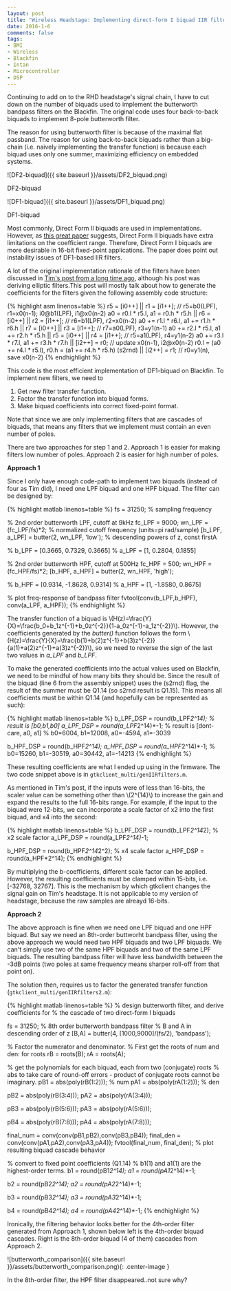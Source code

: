 ```yaml
---
layout: post
title: "Wireless Headstage: Implementing direct-form I biquad IIR filters"
date: 2016-1-6
comments: false
tags:
- BMI
- Wireless
- Blackfin
- Intan
- Microcontroller
- DSP
---
```


Continuing to add on to the RHD headstage's signal chain, I have to cut down on the number of biquads used to implement the butterworth bandpass filters on the Blackfin. The original code uses four back-to-back biquads to implement 8-pole butterworth filter.

The reason for using butterworth filter is because of the maximal flat passband. The reason for using back-to-back biquads rather than a big-chain (i.e. naively implementing the transfer function) is because each biquad uses only one summer, maximizing efficiency on embedded systems.

![DF2-biquad]({{ site.baseurl }}/assets/DF2_biquad.png)

DF2-biquad

![DF1-biquad]({{ site.baseurl }}/assets/DF1_biquad.png)

DF1-biquad

Most commonly, Direct Form II biquads are used in implementations. However, as [this great paper](https://m8ta.com/images/584_1.pdf) suggests, Direct Form II biquads have extra limitations on the coefficient range. Therefore, Direct Form I biquads are more desirable in 16-bit fixed-point applications. The paper does point out instability issues of DF1-based IIR filters. 

A lot of the original implementation rationale of the filters have been discussed in [Tim's post from a long time ago](https://m8ta.com/index.pl?pid=438), although his post was deriving elliptic filters.This post will mostly talk about how to generate the coefficients for the filters given the following assembly code structure:

{% highlight asm linenos=table %}
r5 = [i0++] || r1 = [i1++];  // r5=b0(LPF), r1=x0(n-1); i0@b1(LPF), i1@x0(n-2)
a0 = r0.l * r5.l, a1 = r0.h * r5.h || r6 = [i0++] || r2 = [i1++];    // r6=b1(LPF), r2=x0(n-2)
a0 += r1.l * r6.l, a1 += r1.h * r6.h || r7 = [i0++] || r3 = [i1++];  // r7=a0(LPF), r3=y1(n-1)
a0 += r2.l * r5.l, a1 += r2.h * r5.h || r5 = [i0++] || r4 = [i1++];  // r5=a1(LPF), r4=y1(n-2)
a0 += r3.l * r7.l, a1 += r3.h * r7.h || [i2++] = r0;                 // update x0(n-1), i2@x0(n-2)
r0.l = (a0 += r4.l * r5.l), r0.h = (a1 += r4.h * r5.h) (s2rnd) || [i2++] = r1; // r0=y1(n), save x0(n-2)
{% endhighlight %}

This code is the most efficient implementation of DF1-biquad on Blackfin. To implement new filters, we need to

1. Get new filter transfer function.
2. Factor the transfer function into biquad forms.
3. Make biquad coefficients into correct fixed-point format.

Note that since we are only implementing filters that are cascades of biquads, that means any filters that we implement must contain an even number of poles. 

There are two approaches for step 1 and 2. Approach 1 is easier for making filters low number of poles. Approach 2 is easier for high number of poles.

**Approach 1**

Since I only have enough code-path to implement two biquads (instead of four as Tim did), I need one LPF biquad and one HPF biquad. The filter can be designed by:

{% highlight matlab linenos=table %}
fs = 31250; % sampling frequency

% 2nd order butterworth LPF, cutoff at 9kHz
fc_LPF = 9000;
wn_LPF = (fc_LPF/fs)*2;  % normalized cutoff frequency (units=pi rad/sample)
[b_LPF, a_LPF] = butter(2, wn_LPF, 'low');  % descending powers of z, const firstA

% b_LPF = [0.3665, 0.7329, 0.3665]
% a_LPF = [1, 0.2804, 0.1855]

% 2nd order butterworth HPF, cutoff at 500Hz
fc_HPF = 500;
wn_HPF = (fc_HPF/fs)*2;
[b_HPF, a_HPF] = butter(2, wn_HPF, 'high');

% b_HPF = [0.9314, -1.8628, 0.9314]
% a_HPF = [1, -1.8580, 0.8675]

% plot freq-response of bandpass filter
fvtool(conv(b_LPF,b_HPF), conv(a_LPF, a_HPF));
{% endhighlight %}

The transfer function of a biquad is \\(H(z)=\frac{Y}{X}=\frac{b_0+b_1z^{-1}+b_0z^{-2}}{1-a_0z^{-1}-a_1z^{-2}}\\). However, the coefficients generated by the *butter()* function follows the form \\(H(z)=\frac{Y}{X}=\frac{b(1)+b(2)z^{-1}+b(3)z^{-2}}{a(1)+a(2)z^{-1}+a(3)z^{-2}}\\), so we need to reverse the sign of the last two values in *a_LPF* and *b_LPF*.

To make the generated coefficients into the actual values used on Blackfin, we need to be mindful of how many bits they should be. Since the result of the biquad (line 6 from the assembly snippet) uses the (s2rnd) flag, the result of the summer must be Q1.14 (so s2rnd result is Q1.15). This means all coefficients must be within Q1.14 (and hopefully can be represented as such):

{% highlight matlab linenos=table %}
b_LPF_DSP = round(b_LPF*2^14);    % result is [b0,b1,b0]
a_LPF_DSP = round(a_LPF*2^14)*-1; % result is [dont-care, a0, a1]
% b0=6004, b1=12008, a0=-4594, a1=-3039

b_HPF_DSP = round(b_HPF*2^14);
a_HPF_DSP = round(a_HPF*2^14)*-1;
% b0=15260, b1=-30519, a0=30442, a1=-14213
{% endhighlight %}

These resulting coefficients are what I ended up using in the firmware. The two code snippet above is in `gtkclient_multi/genIIRfilters.m`.

As mentioned in Tim's post, if the inputs were of less than 16-bits, the scaler value can be something other than \\(2^{14}\\) to increase the gain and expand the results to the full 16-bits range. For example, if the input to the biquad were 12-bits, we can incorporate a scale factor of x2 into the first biquad, and x4 into the second:

{% highlight matlab linenos=table %}
b_LPF_DSP = round(b_LPF*2^14*2);    % x2 scale factor
a_LPF_DSP = round(a_LPF*2^14)*-1;

b_HPF_DSP = round(b_HPF*2^14*2^2);  % x4 scale factor
a_HPF_DSP = round(a_HPF*2^14);
{% endhighlight %}

By multiplying the b-coefficients, different scale factor can be applied. However, the resulting coefficients must be clamped within 15-bits, i.e. [-32768, 32767]. This is the mechanism by which gtkclient changes the signal gain on Tim's headstage. It is not applicable to my version of headstage, because the raw samples are alreayd 16-bits.

**Approach 2**

The above approach is fine when we need one LPF biquad and one HPF biquad. But say we need an 8th-order buttworht bandpass filter, using the above approach we would need two HPF biquads and two LPF biquads. We can't simply use two of the same HPF biquads and two of the same LPF biquads. The resulting bandpass filter will have less bandwidth between the -3dB points (two poles at same frequency means sharper roll-off from that point on).

The solution then, requires us to factor the generated transfer function (`gtkclient_multi/genIIRfilters2.m`):

{% highlight matlab linenos=table %}
% design butterworth filter, and derive coefficients for
% the cascade of two direct-form I biquads

fs = 31250;
% 8th order butterworth bandpass filter
% B and A in descending order of z
[B,A] = butter(4, [1000,9000]/(fs/2), 'bandpass');

% Factor the numerator and denominator.
% First get the roots of num and den: for roots
rB = roots(B);
rA = roots(A);

% get the polynomials for each biquad, each from two (conjugate) roots
% abs to take care of round-off errors - product of conjugate roots cannot be imaginary.
pB1 = abs(poly(rB(1:2)));    % num
pA1 = abs(poly(rA(1:2)));    % den

pB2 = abs(poly(rB(3:4)));
pA2 = abs(poly(rA(3:4)));

pB3 = abs(poly(rB(5:6)));
pA3 = abs(poly(rA(5:6)));

pB4 = abs(poly(rB(7:8)));
pA4 = abs(poly(rA(7:8)));

final_num = conv(conv(pB1,pB2),conv(pB3,pB4));
final_den = conv(conv(pA1,pA2),conv(pA3,pA4));
fvtool(final_num, final_den);   % plot resulting biquad cascade behavior

% convert to fixed point coefficients (Q1.14)
% b1(1) and a1(1) are the highest-order terms.
b1 = round(pB1*2^14);
a1 = round(pA1*2^14)*-1;

b2 = round(pB2*2^14);
a2 = round(pA2*2^14)*-1;

b3 = round(pB3*2^14);
a3 = round(pA3*2^14)*-1;

b4 = round(pB4*2^14);
a4 = round(pA4*2^14)*-1;
{% endhighlight %}

Ironically, the filtering behavior looks better for the 4th-order filter generated from Approach 1, shown below left is the 4th-order biquad cascades. Right is the 8th-order biquad (4 of them) cascades from Approach 2. 

![butterworth_comparison]({{ site.baseurl }}/assets/butterworth_comparison.png){: .center-image }

In the 8th-order filter, the HPF filter disappeared..not sure why?
